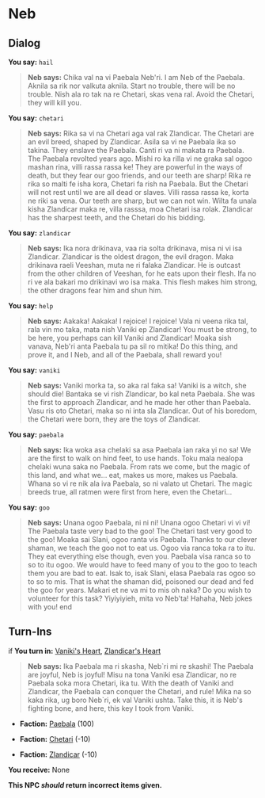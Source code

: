 # Neb
## Dialog

**You say:** `hail`



>**Neb says:** Chika val na vi Paebala Neb'ri. I am Neb of the Paebala. Aknila sa rik nor valkuta aknila. Start no trouble, there will be no trouble. Nish ala ro tak na re Chetari, skas vena ral. Avoid the Chetari, they will kill you.

**You say:** `chetari`



>**Neb says:** Rika sa vi na Chetari aga val rak Zlandicar. The Chetari are an evil breed, shaped by Zlandicar. Asila sa vi ne Paebala ika so takina. They enslave the Paebala. Canti ri va ni makata ra Paebala. The Paebala revolted years ago. Mishi ro ka rilla vi ne graka sal ogoo mashan rina, villi rassa rassa ke! They are powerful in the ways of death, but they fear our goo friends, and our teeth are sharp! Rika re rika so malti fe isha kora, Chetari fa rish na Paebala. But the Chetari will not rest until we are all dead or slaves. Villi rassa rassa ke, korta ne riki sa vena. Our teeth are sharp, but we can not win. Wilta fa unala kisha Zlandicar maka re, villa rasssa, moa Chetari isa rolak. Zlandicar has the sharpest teeth, and the Chetari do his bidding.

**You say:** `zlandicar`



>**Neb says:** Ika nora drikinava, vaa ria solta drikinava, misa ni vi isa Zlandicar. Zlandicar is the oldest dragon, the evil dragon. Maka drikinava raeli Veeshan, muta ne ri falaka Zlandicar. He is outcast from the other children of Veeshan, for he eats upon their flesh. Ifa no ri ve ala bakari mo drikinavi wo isa maka. This flesh makes him strong, the other dragons fear him and shun him.

**You say:** `help`



>**Neb says:** Aakaka! Aakaka! I rejoice! I rejoice! Vala ni veena rika tal, rala vin mo taka, mata nish Vaniki ep Zlandicar! You must be strong, to be here, you perhaps can kill Vaniki and Zlandicar! Moaka sish vanava, Neb'ri anta Paebala tu pa sil ro mitika! Do this thing, and prove it, and I Neb, and all of the Paebala, shall reward you!

**You say:** `vaniki`



>**Neb says:** Vaniki morka ta, so aka ral faka sa! Vaniki is a witch, she should die! Bantaka se vi rish Zlandicar, bo kal neta Paebala. She was the first to approach Zlandicar, and he made her other than Paebala. Vasu ris oto Chetari, maka so ni inta sla Zlandicar. Out of his boredom, the Chetari were born, they are the toys of Zlandicar.

**You say:** `paebala`



>**Neb says:** Ika woka asa chelaki sa asa Paebala ian raka yi no sa! We are the first to walk on hind feet, to use hands. Toku mala nealopa chelaki wuna saka no Paebala. From rats we come, but the magic of this land, and what we... eat, makes us more, makes us Paebala. Whana so vi re nik ala iva Paebala, so ni valato ut Chetari. The magic breeds true, all ratmen were first from here, even the Chetari...

**You say:** `goo`



>**Neb says:** Unana ogoo Paebala, ni ni ni! Unana ogoo Chetari vi vi vi! The Paebala taste very bad to the goo! The Chetari tast very good to the goo! Moaka sai Slani, ogoo ranta vis Paebala. Thanks to our clever shaman, we teach the goo not to eat us. Ogoo via ranca toka ra to itu. They eat everything else though, even you. Paebala visa ranca so to so to itu ogoo. We would have to feed many of you to the goo to teach them you are bad to eat. Isak to, isak Slani, elasa Paebala ras ogoo so to so to mis. That is what the shaman did, poisoned our dead and fed the goo for years. Makari et ne va mi to mis oh naka? Do you wish to volunteer for this task? Yiyiyiyieh, mita vo Neb'ta! Hahaha, Neb jokes with you!
end

## Turn-Ins





if **You turn in:** [Vaniki's Heart](/item/26033), [Zlandicar's Heart](/item/26009)


>**Neb says:** Ika Paebala ma ri skasha, Neb\`ri mi re skashi! The Paebala are joyful, Neb is joyful! Misu na tona Vaniki esa Zlandicar, no re Paebala soka mora Chetari, ika tu. With the death of Vaniki and Zlandicar, the Paebala can conquer the Chetari, and rule! Mika na so kaka rika, ug boro Neb\`ri, ek val Vaniki ushta. Take this, it is Neb's fighting bone, and here, this key I took from Vaniki.


* __Faction:__ [Paebala](/faction/463) (100)


* __Faction:__ [Chetari](/faction/462) (-10)


* __Faction:__ [Zlandicar](/faction/464) (-10)


 **You receive:** None 

**This NPC *should* return incorrect items given.**
